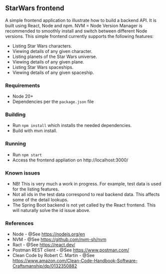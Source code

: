 ## StarWars frontend

A simple frontend application to illustrate how to build a backend API. It is built using React, Node and npm. 
NVM = Node Version Manager is recommended to smoothly install and switch between different Node versions.
This simple frontend currently supports the following features:
* Listing Star Wars characters.
* Viewing details of any given character.
* Listing planets of the Star Wars universe.
* Viewing details of any given plane.
* Listing Star Wars spaceships.
* Viewing details of any given spaceship.


### Requirements
* Node 20+
* Dependencies per the `package.json` file

### Building
* Run `npm install` which installs the needed dependencies.
* Build with mvn install.


### Running
* Run `npm start`
* Access the frontend appliation on http://localhost:3000/


### Known issues
* NB! This is very much a work in progress. For example, test data is used for the listing features. 
* Not all ids in the test data correspond to real backend data. This affects some of the detail lookups.
* The Spring Boot backend is not yet called by the React frontend. This will naturally solve the id issue above.

### References

* Node - @See https://nodejs.org/en
* NVM - @See https://github.com/nvm-sh/nvm
* Ract - @See https://react.dev/
* Postman REST client - @See https://www.postman.com/
* Clean Code by Robert C. Martin - @See https://www.amazon.com/Clean-Code-Handbook-Software-Craftsmanship/dp/0132350882